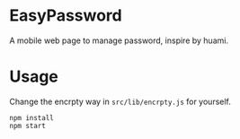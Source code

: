 # EasyPassword

A mobile web page to manage password, inspire by huami.

# Usage

Change the encrpty way in `src/lib/encrpty.js` for yourself.

```shell
npm install
npm start
```

